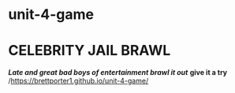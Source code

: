 # unit-4-game
# CELEBRITY JAIL BRAWL
***Late and great bad boys of entertainment brawl it out***
**give it a try**
/https://brettporter1.github.io/unit-4-game/

